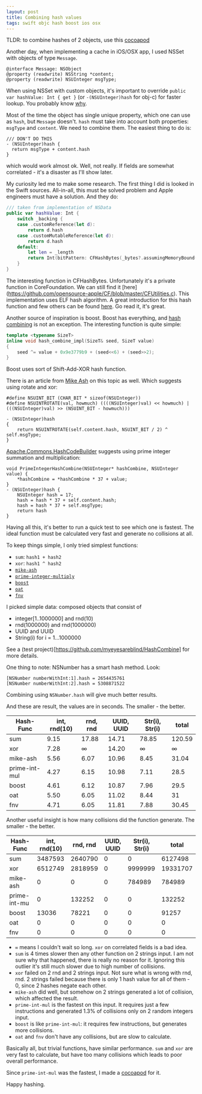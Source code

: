 ```yaml
---
layout: post
title: Combining hash values
tags: swift objc hash boost ios osx
---
```


TLDR: to combine hashes of 2 objects, use this [cocoapod](https://github.com/myeyesareblind/HashCombine)

Another day, when implementing a cache in iOS/OSX app, I used NSSet with objects of type `Message`.
```obj-c
@interface Message: NSObject
@property (readwrite) NSString *content;
@property (readwrite) NSUInteger msgType;
```

When using NSSet with custom objects, it's important to override
`public var hashValue: Int { get }`
(or `-(NSUInteger)hash` for obj-c)
for faster lookup. You probably know [why](http://nshipster.com/equality/).

Most of the time the object has single unique property, which one can use as `hash`, but `Message` doesn't.
`hash` must take into account both properties: `msgType` and `content`. We need to combine them. The easiest thing to do is:
```obj-c
/// DON'T DO THIS
- (NSUInteger)hash {
  return msgType + content.hash
}
```
which would work almost ok. Well, not really. If fields are somewhat correlated - it's a disaster as I'll show later.

My curiosity led me to make some research. The first thing I did is looked in the Swift sources. All-in-all, this must be solved problem and Apple engineers must have a solution. And they do:

```swift
/// taken from implementation of NSData
public var hashValue: Int {
    switch _backing {
    case .customReference(let d):
        return d.hash
    case .customMutableReference(let d):
        return d.hash
    default:
        let len = _length
        return Int(bitPattern: CFHashBytes(_bytes?.assumingMemoryBound(to: UInt8.self), Swift.min(len, 80)))
    }
}
```

The interesting function in CFHashBytes. Unfortunately it's a private function in CoreFoundation. We can still find it [here]
(https://github.com/opensource-apple/CF/blob/master/CFUtilities.c). This implementation uses ELF hash algorithm.
A great introduction for this hash function and few others can be found [here](http://eternallyconfuzzled.com/tuts/algorithms/jsw_tut_hashing.aspx#elf). Go read it, it's great.

Another source of inspiration is boost. Boost has everything, and [hash combining](http://www.boost.org/doc/libs/1_35_0/doc/html/hash/combine.html) is not an exception. The interesting function is quite simple:
```c++
template <typename SizeT>
inline void hash_combine_impl(SizeT& seed, SizeT value)
{
    seed ^= value + 0x9e3779b9 + (seed<<6) + (seed>>2);
}
```

Boost uses sort of Shift-Add-XOR hash function.

There is an article from [Mike Ash](https://www.mikeash.com/pyblog/friday-qa-2010-06-18-implementing-equality-and-hashing.html) on this topic as well. Which suggests using rotate and xor:
```objc
#define NSUINT_BIT (CHAR_BIT * sizeof(NSUInteger))
#define NSUINTROTATE(val, howmuch) ((((NSUInteger)val) << howmuch) | (((NSUInteger)val) >> (NSUINT_BIT - howmuch)))

- (NSUInteger)hash
{
    return NSUINTROTATE(self.content.hash, NSUINT_BIT / 2) ^ self.msgType;
}
```


[Apache.Commons.HashCodeBuilder](https://commons.apache.org/proper/commons-lang/apidocs/org/apache/commons/lang3/builder/HashCodeBuilder.html) suggests using prime integer summation and multiplication:
```objc
void PrimeIntegerHashCombine(NSUInteger* hashCombine, NSUInteger value) {
    *hashCombine = *hashCombine * 37 + value;
}
- (NSUInteger)hash {
    NSUInteger hash = 17;
    hash = hash * 37 + self.content.hash;
    hash = hash * 37 + self.msgType;
    return hash
}
```
    


Having all this, it's better to run a quick test to see which one is fastest. The ideal function must be calculated very fast and generate no collisions at all.

To keep things simple, I only tried simplest functions:

* `sum`: `hash1 + hash2`
* `xor`: `hash1 ^ hash2`
* [`mike-ash`](https://www.mikeash.com/pyblog/friday-qa-2010-06-18-implementing-equality-and-hashing.html)
* [`prime-integer-multiply`](https://commons.apache.org/proper/commons-lang/apidocs/org/apache/commons/lang3/builder/HashCodeBuilder.html)
* [`boost`](http://www.boost.org/doc/libs/1_35_0/doc/html/hash/combine.html)
* [`oat`](http://eternallyconfuzzled.com/tuts/algorithms/jsw_tut_hashing.aspx)
* [`fnv`](http://eternallyconfuzzled.com/tuts/algorithms/jsw_tut_hashing.aspx)

I picked simple data: composed objects that consist of 
* integer[1..1000000] and rnd(10)
* rnd(1000000) and rnd(1000000)
* UUID and UUID
* String(i) for i = 1...1000000

See a (test project)[https://github.com/myeyesareblind/HashCombine] for more details.

One thing to note: NSNumber has a smart hash method. Look:
```obj-c
[NSNumber numberWithInt:1].hash = 2654435761
[NSNumber numberWithInt:2].hash = 5308871522
```
Combining using `NSNumber.hash` will give much better results.

And these are result, the values are in seconds. The smaller - the better.

Hash-Func     | int, rnd(10) | rnd, rnd | UUID, UUID | Str(i), Str(i) | total
------------- | ------------ | -------- | ---------- | -------------- | -----
sum           | 9.15         | 17.88    | 14.71      | 78.85          | 120.59
xor           | 7.28         | ∞        | 14.20      | ∞              | ∞
mike-ash      | 5.56         | 6.07     | 10.96      | 8.45           | 31.04
prime-int-mul | 4.27         | 6.15     | 10.98      | 7.11           | 28.5
boost         | 4.61         | 6.12     | 10.87      | 7.96           | 29.5
oat           | 5.50         | 6.05     | 11.02      | 8.44           | 31
fnv           | 4.71         | 6.05     | 11.81      | 7.88           | 30.45

Another useful insight is how many collisions did the function generate. The smaller - the better.

Hash-Func     | int, rnd(10) | rnd, rnd | UUID, UUID | Str(i), Str(i) | total
------------- | ------------ | -------- | ---------- | -------------- | -----
sum           | 3487593      | 2640790  | 0          | 0              | 6127498
xor           | 6512749      | 2818959  | 0          | 9999999        | 19331707
mike-ash      | 0            | 0        | 0          | 784989         | 784989
prime-int-mu  | 0            | 132252   | 0          | 0              | 132252
boost         | 13036        | 78221    | 0          | 0              | 91257
oat           | 0            | 0        | 0          | 0              | 0
fnv           | 0            | 0        | 0          | 0              | 0

* `∞` means I couldn't wait so long. `xor` on correlated fields is a bad idea.
* `sum` is 4 times slower then any other function on 2 strings input. I am not sure why that happened, there is really no reason for it. Ignoring this outlier it's still much slower due to high number of collisions.
* `xor` failed on 2 rnd and 2 strings input. Not sure what is wrong with rnd, rnd. 2 strings failed because there is only 1 hash value for all of them - 0, since 2 hashes negate each other.
* `mike-ash` did well, but somehow on 2 strings generated a lot of collision, which affected the result.
* `prime-int-mul` is the fastest on this input. It requires just a few instructions and generated 1.3% of collisions only on 2 random integers input.
* `boost` is like `prime-int-mul`: it requires few instructions, but generates more collisions.
* `oat` and `fnv` don't have any collisions, but are slow to calculate.

Basically all, but trivial functions, have similar performance. `sum` and `xor` are very fast to calculate, but have too many collisions which leads to poor overall performance. 

Since `prime-int-mul` was the fastest, I made a [cocoapod](https://github.com/myeyesareblind/HashCombine) for it.

Happy hashing.
